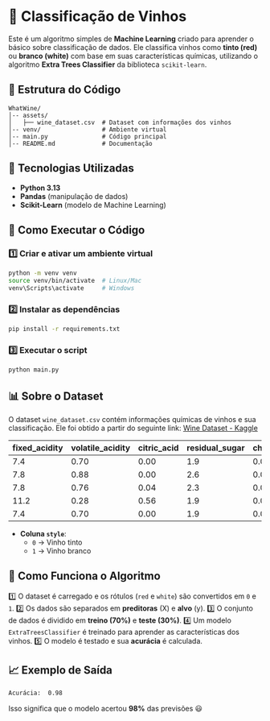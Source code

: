 # 🍷 Classificação de Vinhos

Este é um algoritmo simples de **Machine Learning** criado para aprender o básico sobre classificação de dados. Ele classifica vinhos como **tinto (red)** ou **branco (white)** com base em suas características químicas, utilizando o algoritmo **Extra Trees Classifier** da biblioteca `scikit-learn`.

## 📂 Estrutura do Código

```
WhatWine/
│-- assets/
│   ├── wine_dataset.csv  # Dataset com informações dos vinhos
│-- venv/                 # Ambiente virtual
│-- main.py               # Código principal
│-- README.md             # Documentação
```

## 🚀 Tecnologias Utilizadas

- **Python 3.13**
- **Pandas** (manipulação de dados)
- **Scikit-Learn** (modelo de Machine Learning)

## 🔧 Como Executar o Código

### 1️⃣ Criar e ativar um ambiente virtual

```bash
python -m venv venv
source venv/bin/activate  # Linux/Mac
venv\Scripts\activate     # Windows
```

### 2️⃣ Instalar as dependências

```bash
pip install -r requirements.txt
```

### 3️⃣ Executar o script

```bash
python main.py
```

## 📊 Sobre o Dataset

O dataset `wine_dataset.csv` contém informações químicas de vinhos e sua classificação. Ele foi obtido a partir do seguinte link:
[Wine Dataset - Kaggle](https://www.kaggle.com/datasets/dell4010/wine-dataset?resource=download) 

| fixed\_acidity | volatile\_acidity | citric\_acid | residual\_sugar | chlorides | pH  | sulphates | alcohol | quality | style |
| -------------- | ----------------- | ------------ | --------------- | --------- | --- | --------- | ------- | ------- | ----- |
| 7.4            | 0.70              | 0.00         | 1.9             | 0.076     | 3.51 | 0.56      | 9.4     | 5       | 0     |
| 7.8            | 0.88              | 0.00         | 2.6             | 0.098     | 3.20 | 0.68      | 9.8     | 5       | 0     |
| 7.8            | 0.76              | 0.04         | 2.3             | 0.092     | 3.26 | 0.65      | 9.8     | 5       | 0     |
| 11.2           | 0.28              | 0.56         | 1.9             | 0.075     | 3.16 | 0.58      | 9.8     | 6       | 0     |
| 7.4            | 0.70              | 0.00         | 1.9             | 0.076     | 3.51 | 0.56      | 9.4     | 5       | 0     |

- **Coluna `style`**:
  - `0` → Vinho tinto
  - `1` → Vinho branco

## 🧠 Como Funciona o Algoritmo

1️⃣ O dataset é carregado e os rótulos (`red` e `white`) são convertidos em `0` e `1`.
2️⃣ Os dados são separados em **preditoras** (X) e **alvo** (y).
3️⃣ O conjunto de dados é dividido em **treino (70%)** e **teste (30%)**.
4️⃣ Um modelo `ExtraTreesClassifier` é treinado para aprender as características dos vinhos.
5️⃣ O modelo é testado e sua **acurácia** é calculada.

## 📈 Exemplo de Saída

```bash
Acurácia:  0.98
```

Isso significa que o modelo acertou **98%** das previsões 😃

